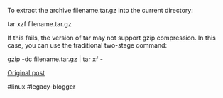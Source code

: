 <!--
date: '2005-04-21'
published: true
slug: 2005-04-extract-gzip-compressed-tar-archive-in_21
time_to_read: 5
title: Extract a gzip compressed tar archive in Linux
-->

To extract the archive filename.tar.gz into the current directory:  
  
  
tar xzf filename.tar.gz   
  
  
If this fails, the version of tar may not support gzip compression. In this case, you can use the traditional two-stage command:  
  
  
gzip -dc filename.tar.gz | tar xf -

[Original post](https://ysfk.blogspot.com/2005/04/extract-gzip-compressed-tar-archive-in_21.html)

#linux #legacy-blogger 